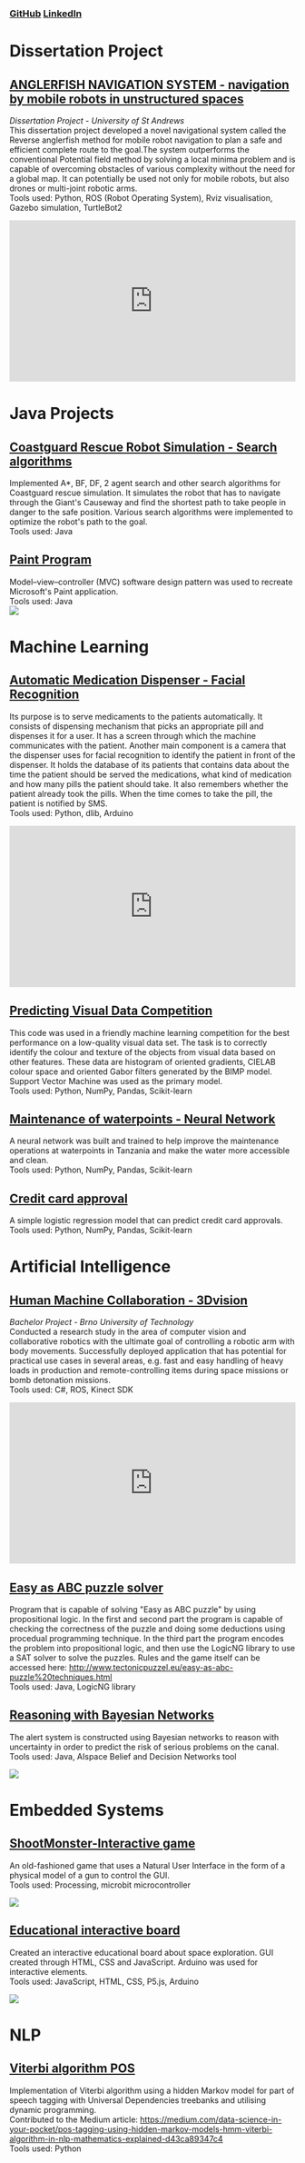 ### [GitHub](https://github.com/pavsob) [LinkedIn](https://www.linkedin.com/in/pavel-sobotka-4041ab197/)

# Dissertation Project
## [ANGLERFISH NAVIGATION SYSTEM - navigation by mobile robots in unstructured spaces](https://github.com/pavsob/ANGLERFISH-NAVIGATION-SYSTEM---navigation-by-mobile-robots-in-unstructured-spaces)
*Dissertation Project - University of St Andrews*  
This dissertation project developed a novel navigational system called the Reverse anglerfish method for mobile robot navigation to plan a safe and efficient complete route to the goal.The system outperforms the conventional Potential field method by solving a local minima problem and is capable of overcoming obstacles of various complexity without the need for a global map. It can potentially be used not only for mobile robots, but also drones or multi-joint robotic arms.  
Tools used: Python, ROS (Robot Operating System), Rviz visualisation, Gazebo simulation, TurtleBot2
<!---
#![](/images/turtlebot.png)
-->
<iframe src="https://www.linkedin.com/embed/feed/update/urn:li:ugcPost:6839505096296931328?compact=1" height="284" width="504" frameborder="0" allowfullscreen="" title="Embedded post"></iframe>

# Java Projects
## [Coastguard Rescue Robot Simulation - Search algorithms](https://github.com/pavsob/Search-Coastguard-Rescue-Simulations)
Implemented A*, BF, DF, 2 agent search and other search algorithms for Coastguard rescue simulation. It simulates the robot that has to navigate through the Giant's Causeway and find the shortest path to take people in danger to the safe position. Various search algorithms were implemented to optimize the robot's path to the goal.  
Tools used: Java  
## [Paint Program](https://github.com/pavsob/Paint-Program---in-Java)
Model–view–controller (MVC) software design pattern was used to recreate Microsoft's Paint application.  
Tools used: Java  
![](/images/rsz_2mainwindow.png)

# Machine Learning
## [Automatic Medication Dispenser - Facial Recognition](https://github.com/pavsob/Automatic-Medication-Dispenser---Facial-Recognition)
Its purpose is to serve medicaments to the patients automatically. It consists of dispensing mechanism that picks an appropriate pill and dispenses it for a user. It has a screen through which the machine communicates with the patient. Another main component is a camera that the dispenser uses for facial recognition to identify the patient in front of the dispenser. It holds the database of its patients that contains data about the time the patient should be served the medications, what kind of medication and how many pills the patient should take. It also remembers whether the patient already took the pills. When the time comes to take the pill, the patient is notified by SMS.  
Tools used: Python, dlib, Arduino
<!---
![](/images/rsz_1dispenser.jpg)
-->
<iframe src="https://www.linkedin.com/embed/feed/update/urn:li:ugcPost:6803698440846086144?compact=1" height="284" width="504" frameborder="0" allowfullscreen="" title="Embedded post"></iframe>

## [Predicting Visual Data Competition](https://github.com/pavsob/Predicting-Visual-Data---Machine-Learning)
This code was used in a friendly machine learning competition for the best performance on a low-quality visual data set.
The task is to correctly identify the colour and texture of the objects from visual data based on other features. These data are histogram of oriented gradients, CIELAB colour space and oriented Gabor filters generated by the BIMP model. Support Vector Machine was used as the primary model.  
Tools used: Python, NumPy, Pandas, Scikit-learn

## [Maintenance of waterpoints - Neural Network](https://github.com/pavsob/Maintenance-of-waterpoints---Neural-Nets)
A neural network was built and trained to help improve the maintenance operations at waterpoints in Tanzania and make the water more accessible and clean.  
Tools used: Python, NumPy, Pandas, Scikit-learn

## [Credit card approval](https://github.com/pavsob/Credit-card-approval)
A simple logistic regression model that can predict credit card approvals.  
Tools used: Python, NumPy, Pandas, Scikit-learn

# Artificial Intelligence
## [Human Machine Collaboration - 3Dvision](https://github.com/pavsob/Human-Machine-Collaboration---3Dvision)
*Bachelor Project - Brno University of Technology*  
Conducted a research study in the area of computer vision and collaborative robotics with the ultimate goal of controlling a robotic arm with body movements. Successfully deployed application that has potential for practical use cases in several areas, e.g. fast and easy handling of heavy loads in production and remote-controlling items during space missions or bomb detonation missions.  
Tools used: C#, ROS, Kinect SDK
<!---
![](/images/guivision.png) ![](/images/robarm.png)
-->
<iframe src="https://www.linkedin.com/embed/feed/update/urn:li:ugcPost:6802903176828735488?compact=1" height="284" width="504" frameborder="0" allowfullscreen="" title="Embedded post"></iframe>

## [Easy as ABC puzzle solver](https://github.com/pavsob/Easy-as-ABC-puzzle-solver)
Program that is capable of solving "Easy as ABC puzzle" by using propositional logic. In the first and second part the program is capable of checking the correctness of the puzzle and doing some deductions using procedual programming technique. In the third part the program encodes the problem into propositional logic, and then use the LogicNG library to use a SAT solver to solve the puzzles. Rules and the game itself can be accessed here: http://www.tectonicpuzzel.eu/easy-as-abc-puzzle%20techniques.html  
Tools used: Java, LogicNG library
## [Reasoning with Bayesian Networks](https://github.com/pavsob/Reasoning-with-Bayesian-Networks)
The alert system is constructed using Bayesian networks to reason with uncertainty in order to predict the risk of serious problems on the canal.  
Tools used: Java, AIspace Belief and Decision Networks tool

![](/images/alert_system.png)

# Embedded Systems
## [ShootMonster-Interactive game](https://github.com/pavsob/ShootMonster-game)
An old-fashioned game that uses a Natural User Interface in the form of a physical model of a gun to control the GUI.  
Tools used: Processing, microbit microcontroller

![](/images/monster.png)

## [Educational interactive board](https://github.com/pavsob/Educational-interactive-board)
Created an interactive educational board about space exploration. GUI created through HTML, CSS and JavaScript. Arduino was used for interactive elements.  
Tools used: JavaScript, HTML, CSS, P5.js, Arduino

![](/images/space.png)

# NLP
## [Viterbi algorithm POS](https://github.com/pavsob/Viterbi-algorithm-POS)
Implementation of Viterbi algorithm using a hidden Markov model for part of speech tagging with Universal Dependencies treebanks and utilising dynamic programming.  
Contributed to the Medium article: https://medium.com/data-science-in-your-pocket/pos-tagging-using-hidden-markov-models-hmm-viterbi-algorithm-in-nlp-mathematics-explained-d43ca89347c4  
Tools used: Python
